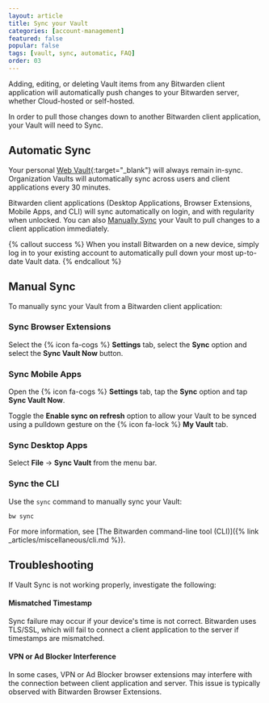 ```yaml
---
layout: article
title: Sync your Vault
categories: [account-management]
featured: false
popular: false
tags: [vault, sync, automatic, FAQ]
order: 03
---
```


Adding, editing, or deleting Vault items from any Bitwarden client application will automatically push changes to your Bitwarden server, whether Cloud-hosted or self-hosted.

In order to pull those changes down to another Bitwarden client application, your Vault will need to Sync.

## Automatic Sync

Your personal [Web Vault](https://vault.bitwarden.com){:target="\_blank"} will always remain in-sync. Organization Vaults will automatically sync across users and client applications every 30 minutes.

Bitwarden client applications (Desktop Applications, Browser Extensions, Mobile Apps, and CLI) will sync automatically on login, and with regularity when unlocked. You can also [Manually Sync](#manual-sync) your Vault to pull changes to a client application immediately.

{% callout success %}
When you install Bitwarden on a new device, simply log in to your existing account to automatically pull down your most up-to-date Vault data.
{% endcallout %}

## Manual Sync

To manually sync your Vault from a Bitwarden client application:

### Sync Browser Extensions

Select the {% icon fa-cogs %} **Settings** tab, select the **Sync** option and select the **Sync Vault Now** button.

### Sync Mobile Apps

Open the {% icon fa-cogs %} **Settings** tab, tap the **Sync** option and tap **Sync Vault Now**.

Toggle the **Enable sync on refresh** option to allow your Vault to be synced using a pulldown gesture on the {% icon fa-lock %} **My Vault** tab.

### Sync Desktop Apps

Select **File** &rarr; **Sync Vault** from the menu bar.

### Sync the CLI

Use the `sync` command to manually sync your Vault:

```
bw sync
```

For more information, see [The Bitwarden command-line tool (CLI)]({% link _articles/miscellaneous/cli.md %}).

## Troubleshooting

If Vault Sync is not working properly, investigate the following:

#### Mismatched Timestamp

Sync failure may occur if your device's time is not correct. Bitwarden uses TLS/SSL, which will fail to connect a client application to the server if timestamps are mismatched.

#### VPN or Ad Blocker Interference

In some cases, VPN or Ad Blocker browser extensions may interfere with the connection between client application and server. This issue is typically observed with Bitwarden Browser Extensions.
